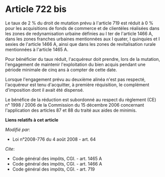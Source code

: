 # Article 722 bis

Le taux de 2 % du droit de mutation prévu à l'article 719 est réduit à 0 % pour les acquisitions de fonds de commerce et de
clientèles réalisées dans les zones de redynamisation urbaine définies au I ter de l'article 1466 A, dans les zones franches
urbaines mentionnées aux I quater, I quinquies et I sexies de l'article 1466 A, ainsi que dans les zones de revitalisation
rurale mentionnées à l'article 1465 A. 

Pour bénéficier du taux réduit, l'acquéreur doit prendre, lors de la mutation, l'engagement de maintenir l'exploitation du
bien acquis pendant une période minimale de cinq ans à compter de cette date. 

Lorsque l'engagement prévu au deuxième alinéa n'est pas respecté, l'acquéreur est tenu d'acquitter, à première réquisition,
le complément d'imposition dont il avait été dispensé. 

Le bénéfice de la réduction est subordonné au respect du règlement (CE) n° 1998 / 2006 de la Commission du 15 décembre 2006
concernant l'application des articles 87 et 88 du traité aux aides de minimis.

**Liens relatifs à cet article**

_Modifié par_:

  - Loi n°2008-776 du 4 août 2008 - art. 64

_Cite_:

  - Code général des impôts, CGI. - art. 1465 A
  - Code général des impôts, CGI. - art. 1466 A
  - Code général des impôts, CGI. - art. 719
